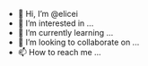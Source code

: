 - 👋 Hi, I’m @elicei
- 👀 I’m interested in ...
- 🌱 I’m currently learning ...
- 💞️ I’m looking to collaborate on ...
- 📫 How to reach me ...

<!---
elicei/elicei is a ✨ special ✨ repository because its `README.md` (this file) appears on your GitHub profile.
You can click the Preview link to take a look at your changes.
--->
